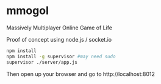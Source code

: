 mmogol
======

Massively Multiplayer Online Game of Life

Proof of concept using node.js / socket.io

```bash
npm install
npm install -g supervisor #may need sudo
supervisor ./server/app.js
```

Then open up your browser and go to http://localhost:8012
